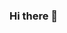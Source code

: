 ### Hi there 👋

<!--
**johnleonne/johnleonne** is a ✨ _special_ ✨ repository because its `README.md` (this file) appears on your GitHub profile.

Here are some ideas to get you started:

- 🔭 I’m currently working on ...
- 🌱 I’m currently learning ...
- 👯 I’m looking to collaborate on ...
- 🤔 I’m looking for help with ...
- 💬 Ask me about ...
- 📫 How to reach me: ...
- 😄 Pronouns: ...
- ⚡ Fun fact: ...


![John Leonne's GitHub stats](https://github-readme-stats.vercel.app/api?username=johnleonne&count_private=true&theme=dark&show_icons=true)

[![Top Langs](https://github-readme-stats.vercel.app/api/top-langs/?username=johnleonne&count_private=true&layout=compact&theme=dark&show_icons=true)](https://github.com/johnleonne/github-readme-stats)

[![John Leonne's wakatime stats](https://github-readme-stats.vercel.app/api/wakatime?username=willianrod&theme=dark&show_icons=true)](https://github.com/johnleonne/github-readme-stats)

[![Top Langs](https://github-readme-stats.vercel.app/api/top-langs/?username=johnleonne&langs_count=8&theme=dark&show_icons=true)](https://github.com/johnleonne/github-readme-stats)

![John Leonne's Github Status](https://github-readme-stats.vercel.app/api?username=johnleonne&show_icons=true&title_color=3793c4&icon_color=ffbb00&text_color=ffffff&bg_color=000000)
-->

<!--
<div align = "center">
  <hr>
  
![John Leonne's GitHub stats](https://github-readme-stats.vercel.app/api?username=johnleonne&count_private=true&theme=dark&show_icons=true&icon_color=ffff)
  
<hr>

</div>
-->

